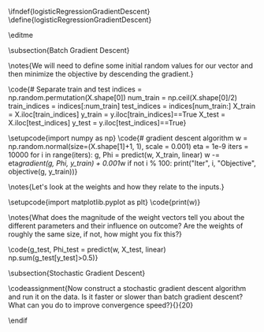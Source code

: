 \ifndef{logisticRegressionGradientDescent}
\define{logisticRegressionGradientDescent}

\editme

\subsection{Batch Gradient Descent}

\notes{We will need to define some initial random values for our vector and then minimize the objective by descending the gradient.}

\code{# Separate train and test
indices = np.random.permutation(X.shape[0])
num_train = np.ceil(X.shape[0]/2)
train_indices = indices[:num_train]
test_indices = indices[num_train:]
X_train = X.iloc[train_indices]
y_train = y.iloc[train_indices]==True
X_test = X.iloc[test_indices]
y_test = y.iloc[test_indices]==True}


\setupcode{import numpy as np}
\code{# gradient descent algorithm
w = np.random.normal(size=(X.shape[1]+1, 1), scale = 0.001)
eta = 1e-9
iters = 10000
for i in range(iters):
    g, Phi = predict(w, X_train, linear)
    w -= eta*gradient(g, Phi, y_train) + 0.001*w
    if not i % 100:
        print("Iter", i, "Objective", objective(g, y_train))}

\notes{Let's look at the weights and how they relate to the inputs.}

\setupcode{import matplotlib.pyplot as plt}
\code{print(w)}

\notes{What does the magnitude of the weight vectors tell you about the different parameters and their influence on outcome? Are the weights of roughly the same size, if not, how might you fix this?}

\code{g_test, Phi_test = predict(w, X_test, linear)
np.sum(g_test[y_test]>0.5)}

\subsection{Stochastic Gradient Descent}

\codeassignment{Now construct a stochastic gradient descent algorithm and run it on the data. Is it faster or slower than batch gradient descent? What can you do to improve convergence speed?}{}{20}


\endif
